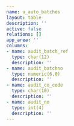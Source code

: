 ```yaml
---
name: u_auto_batches
layout: table
description: ''
active: false
relations: []
app_area: ''
columns:
- name: audit_batch_ref
  type: char(12)
  description: ''
- name: audit_batchno
  type: numeric(6,0)
  description: ''
- name: audit_co_code
  type: char(10)
  description: ''
- name: audit_no
  type: int(4)
  description: ''
---
```


